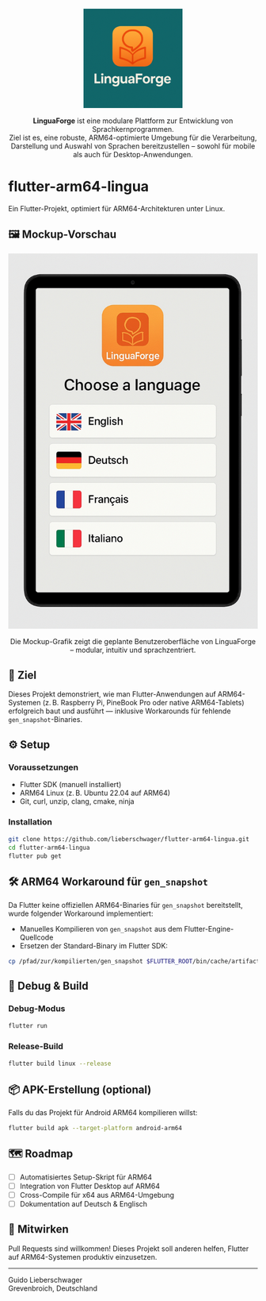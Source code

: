 <p align="center">
  <img src="assets/linguaforge_logo.jpeg" alt="LinguaForge Logo" width="200"/>
</p>

<p align="center">
  <strong>LinguaForge</strong> ist eine modulare Plattform zur Entwicklung von Sprachkernprogrammen.<br>
  Ziel ist es, eine robuste, ARM64-optimierte Umgebung für die Verarbeitung, Darstellung und Auswahl von Sprachen bereitzustellen – sowohl für mobile als auch für Desktop-Anwendungen.
</p>

# flutter-arm64-lingua

Ein Flutter-Projekt, optimiert für ARM64-Architekturen unter Linux.
## 🖼️ Mockup-Vorschau

<p align="center">
  <img src="assets/linguaforge_mockup.jpeg" alt="LinguaForge Mockup" width="600"/>
</p>

<p align="center">
  Die Mockup-Grafik zeigt die geplante Benutzeroberfläche von LinguaForge – modular, intuitiv und sprachzentriert.
</p>

## 🧠 Ziel

Dieses Projekt demonstriert, wie man Flutter-Anwendungen auf ARM64-Systemen (z. B. Raspberry Pi, PineBook Pro oder native ARM64-Tablets) erfolgreich baut und ausführt — inklusive Workarounds für fehlende `gen_snapshot`-Binaries.

## ⚙️ Setup

### Voraussetzungen

- Flutter SDK (manuell installiert)
- ARM64 Linux (z. B. Ubuntu 22.04 auf ARM64)
- Git, curl, unzip, clang, cmake, ninja

### Installation

```bash
git clone https://github.com/lieberschwager/flutter-arm64-lingua.git
cd flutter-arm64-lingua
flutter pub get
```

## 🛠️ ARM64 Workaround für `gen_snapshot`

Da Flutter keine offiziellen ARM64-Binaries für `gen_snapshot` bereitstellt, wurde folgender Workaround implementiert:

- Manuelles Kompilieren von `gen_snapshot` aus dem Flutter-Engine-Quellcode
- Ersetzen der Standard-Binary im Flutter SDK:

```bash
cp /pfad/zur/kompilierten/gen_snapshot $FLUTTER_ROOT/bin/cache/artifacts/engine/linux-arm64-release/gen_snapshot
```

## 🧪 Debug & Build

### Debug-Modus

```bash
flutter run
```

### Release-Build

```bash
flutter build linux --release
```

## 📦 APK-Erstellung (optional)

Falls du das Projekt für Android ARM64 kompilieren willst:

```bash
flutter build apk --target-platform android-arm64
```

## 🗺️ Roadmap

- [ ] Automatisiertes Setup-Skript für ARM64
- [ ] Integration von Flutter Desktop auf ARM64
- [ ] Cross-Compile für x64 aus ARM64-Umgebung
- [ ] Dokumentation auf Deutsch & Englisch

## 🤝 Mitwirken

Pull Requests sind willkommen! Dieses Projekt soll anderen helfen, Flutter auf ARM64-Systemen produktiv einzusetzen.

---

Guido Lieberschwager  
Grevenbroich, Deutschland
